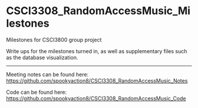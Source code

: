 # CSCI3308_RandomAccessMusic_Milestones
Milestones for CSCI3800 group project

Write ups for the milestones turned in, as well as supplementary files such as the database visualization.

------------------------------------------------------------------------------------------------------------------------------

Meeting notes can be found here: https://github.com/spookyaction8/CSCI3308_RandomAccessMusic_Notes

Code can be found here: https://github.com/spookyaction8/CSCI3308_RandomAccessMusic_Code
